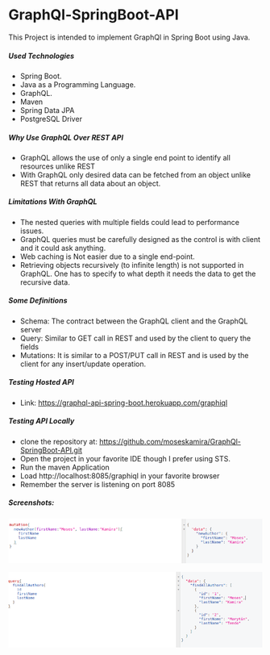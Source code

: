 # GraphQl-SpringBoot-API
This Project is intended to implement GraphQl in Spring Boot using Java.

##### Used Technologies
- Spring Boot.
- Java as a Programming Language. 
- GraphQL.
- Maven
- Spring Data JPA
- PostgreSQL Driver

##### Why Use GraphQL Over REST API
- GraphQL allows the use of only a single end point to identify all resources unlike REST
- With GraphQL only desired data can be fetched from an object unlike REST that returns all data about an object.

##### Limitations With GraphQL
- The nested queries with multiple fields could lead to performance issues. 
- GraphQL queries must be carefully designed as the control is with client and it could ask anything.
- Web caching is Not easier due to a single end-point.
- Retrieving objects recursively (to infinite length) is not supported in GraphQL. One has to specify to what depth it needs the data to get the recursive data.

##### Some Definitions
- Schema: The contract between the GraphQL client and the GraphQL server
- Query: Similar to GET call in REST and used by the client to query the fields
- Mutations: It is similar to a POST/PUT call in REST and is used by the client for any insert/update operation.

##### Testing Hosted API
- Link: https://graphql-api-spring-boot.herokuapp.com/graphiql

##### Testing API Locally
- clone the repository at: https://github.com/moseskamira/GraphQl-SpringBoot-API.git
- Open the project in your favorite IDE though I prefer using STS.
- Run the maven Application
- Load http://localhost:8085/graphiql in your favorite browser
- Remember the server is listening on port 8085

##### Screenshots:

![Mutation](/images/mut.png)

![Query](/images/GraphQLTest.png)


